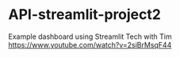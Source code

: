 # API-streamlit-project2
Example dashboard using Streamlit
Tech with Tim
https://www.youtube.com/watch?v=2siBrMsqF44

